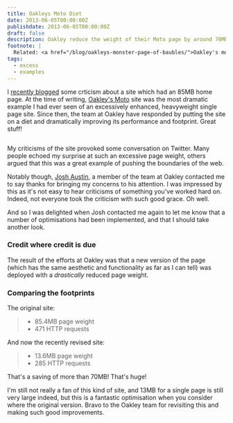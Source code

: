 ```yaml
---
title: Oakleys Moto Diet
date: 2013-06-05T00:00:00Z
publishdate: 2013-06-05T00:00:00Z
draft: false
description: Oakley reduce the weight of their Moto page by around 70MB
footnote: |
  Related: <a href="/blog/oakleys-monster-page-of-baubles/">Oakley's monster page of baubles</a>, <a href="/blog/reflecting-on-fullfrontal-2011/">Reflecting on Full Frontal 2011</a>
tags:
  - excess
  - examples
---
```


I <a href="/blog/oakleys-monster-page-of-baubles/">recently blogged</a> some crticism about a site which had an 85MB home page. At the time of writing, <a href="http://moto.oakley.com">Oakley's Moto</a> site was the most dramatic example I had ever seen of an excessively enhanced, heavyweight single page site.  Since then, the team at Oakley have responded by putting the site on a diet and dramatically improving its performance and footprint. Great stuff!

<img src="/images/oakley-moto-2.jpeg" alt="">
<!--more-->

<p>
    My criticisms of the site provoked some conversation on Twitter. Many people echoed my surprise at such an excessive page weight, others argued that this was a great example of pushing the boundaries of the web.
</p>
<p>
    Notably though, <a href="https://twitter.com/joshaustin/status/326735602424889345">Josh Austin</a>, a member of the team at Oakley contacted me to say thanks for bringing my concerns to his attention. I was impressed by this as it's not easy to hear criticisms of something you've worked hard on. Indeed, not everyone took the criticism with such good grace. Oh well.
</p>
<p>
    And so I was delighted when Josh contacted me again to let me know that a number of optimisations had been implemented, and that I should take another look.
</p>

<h3>Credit where credit is due</h3>
<p>
    The result of the efforts at Oakley was that a new version of the page (which has the same aesthetic and functionality as far as I can tell) was deployed with a <em>drastically</em> reduced page weight.
</p>


<h3>Comparing the footprints</h3>
<p>The original site:</p>
<blockquote>
    <ul>
        <li>85.4MB page weight</li>
        <li>471 HTTP requests</li>
    </ul>
</blockquote>
<p>And now the recently revised site:</p>
<blockquote>
    <ul>
        <li>13.6MB page weight</li>
        <li>285 HTTP requests</li>
    </ul>
</blockquote>

<p>
    That's a saving of more than 70MB! That's huge!
</p>
<p>
    I'm still not really a fan of this kind of site, and 13MB for a single page is still very large indeed, but this is a fantastic optimisation when you consider where the original version. Bravo to the Oakley team for revisiting this and making such good improvements.
</p>







